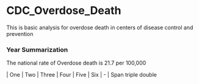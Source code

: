 # CDC_Overdose_Death
This is basic analysis for overdose death in centers of disease control and prevention 
### Year Summarization
The national rate of Overdose death is 21.7 per 100,000


  

<!--| `git diff` | Show file differences that **haven't been** staged |---| --- | -->



| One    | Two | Three | Four    | Five  | Six 
| -
| Span <td colspan=3>triple  <td colspan=2>double
